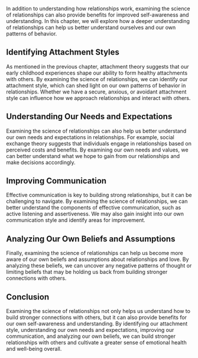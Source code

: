 
In addition to understanding how relationships work, examining the science of relationships can also provide benefits for improved self-awareness and understanding. In this chapter, we will explore how a deeper understanding of relationships can help us better understand ourselves and our own patterns of behavior.

Identifying Attachment Styles
-----------------------------

As mentioned in the previous chapter, attachment theory suggests that our early childhood experiences shape our ability to form healthy attachments with others. By examining the science of relationships, we can identify our attachment style, which can shed light on our own patterns of behavior in relationships. Whether we have a secure, anxious, or avoidant attachment style can influence how we approach relationships and interact with others.

Understanding Our Needs and Expectations
----------------------------------------

Examining the science of relationships can also help us better understand our own needs and expectations in relationships. For example, social exchange theory suggests that individuals engage in relationships based on perceived costs and benefits. By examining our own needs and values, we can better understand what we hope to gain from our relationships and make decisions accordingly.

Improving Communication
-----------------------

Effective communication is key to building strong relationships, but it can be challenging to navigate. By examining the science of relationships, we can better understand the components of effective communication, such as active listening and assertiveness. We may also gain insight into our own communication style and identify areas for improvement.

Analyzing Our Own Beliefs and Assumptions
-----------------------------------------

Finally, examining the science of relationships can help us become more aware of our own beliefs and assumptions about relationships and love. By analyzing these beliefs, we can uncover any negative patterns of thought or limiting beliefs that may be holding us back from building stronger connections with others.

Conclusion
----------

Examining the science of relationships not only helps us understand how to build stronger connections with others, but it can also provide benefits for our own self-awareness and understanding. By identifying our attachment style, understanding our own needs and expectations, improving our communication, and analyzing our own beliefs, we can build stronger relationships with others and cultivate a greater sense of emotional health and well-being overall.
